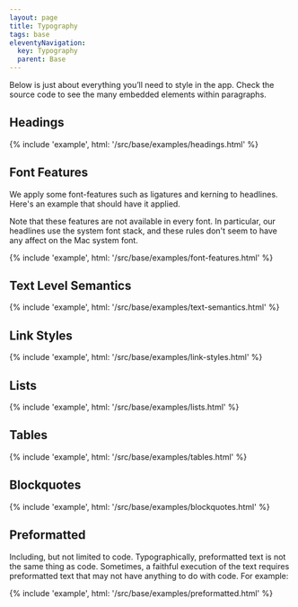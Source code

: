 ```yaml
---
layout: page
title: Typography
tags: base
eleventyNavigation:
  key: Typography
  parent: Base
---
```


Below is just about everything you’ll need to style in the app.
Check the source code to see the many embedded elements within paragraphs.

## Headings

{% include 'example', html: '/src/base/examples/headings.html' %}

## Font Features

We apply some font-features such as ligatures and kerning to headlines.
Here's an example that should have it applied.

Note that these features are not available in every font.
In particular, our headlines use the system font stack,
and these rules don't seem to have any affect on the Mac system font.

{% include 'example', html: '/src/base/examples/font-features.html' %}

## Text Level Semantics

{% include 'example', html: '/src/base/examples/text-semantics.html' %}

## Link Styles

{% include 'example', html: '/src/base/examples/link-styles.html' %}

## Lists

{% include 'example', html: '/src/base/examples/lists.html' %}

## Tables

{% include 'example', html: '/src/base/examples/tables.html' %}

## Blockquotes

{% include 'example', html: '/src/base/examples/blockquotes.html' %}

## Preformatted

Including, but not limited to code.
Typographically, preformatted text is not the same thing as code.
Sometimes, a faithful execution of the text requires preformatted text
that may not have anything to do with code. For example:

{% include 'example', html: '/src/base/examples/preformatted.html' %}
